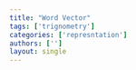 ```yaml
---
title: "Word Vector"
tags: ['trignometry']
categories: ['represntation']
authors: ['']
layout: single
---
```

